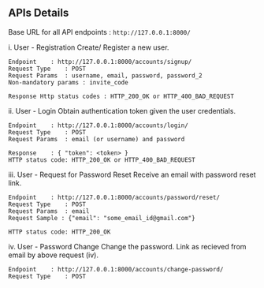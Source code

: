 ## APIs Details

Base URL for all API endpoints : `http://127.0.0.1:8000/` <br />


i. User - Registration
Create/ Register a new user.

	Endpoint 	: http://127.0.0.1:8000/accounts/signup/
	Request Type 	: POST
	Request Params 	: username, email, password, password_2
	Non-mandatory params : invite_code

	Response Http status codes : HTTP_200_OK or HTTP_400_BAD_REQUEST
	
  
ii. User - Login
Obtain authentication token given the user credentials.

	Endpoint 	: http://127.0.0.1:8000/accounts/login/
	Request Type 	: POST
	Request Params 	: email (or username) and password
	
	Response 	: { "token": <token> }
	HTTP status code: HTTP_200_OK or HTTP_400_BAD_REQUEST
	
iii. User - Request for Password Reset
Receive an email with password reset link.

	Endpoint 	: http://127.0.0.1:8000/accounts/password/reset/
	Request Type 	: POST
	Request Params 	: email
	Request Sample : {"email": "some_email_id@gmail.com"}
	
	HTTP status code: HTTP_200_OK

iv. User - Password Change
  Change the password. Link as recieved from email by above request (iv).
	
	Endpoint 	: http://127.0.0.1:8000/accounts/change-password/
	Request Type 	: POST
  
